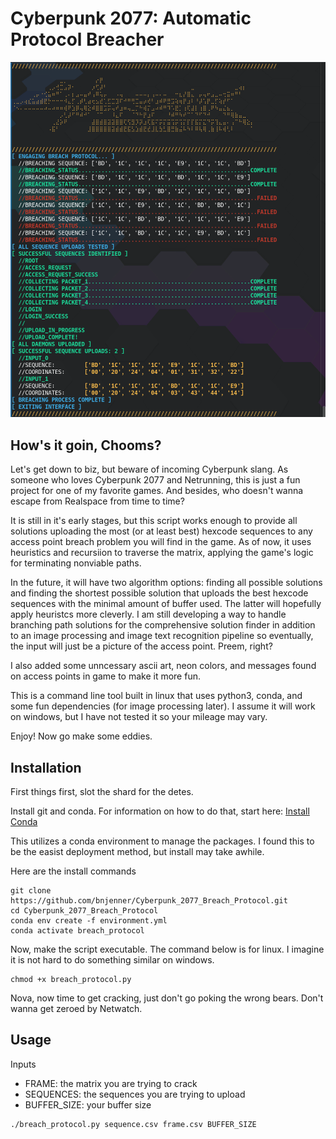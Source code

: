 # Cyberpunk 2077: Automatic Protocol Breacher

![Terminal Output](images/terminal_output.png)


## How's it goin, Chooms?

Let's get down to biz, but beware of incoming Cyberpunk slang. As someone who loves Cyberpunk 2077 and Netrunning, this is just a fun project for one of my favorite games. And besides, who doesn't wanna escape from Realspace from time to time? 

It is still in it's early stages, but this script works enough to provide all solutions uploading the most (or at least best) hexcode sequences to any access point breach problem you will find in the game. As of now, it uses heuristics and recursiion to traverse the matrix, applying the game's logic for terminating nonviable paths. 

In the future, it will have two algorithm options: finding all possible solutions and finding the shortest possible solution that uploads the best hexcode sequences with the minimal amount of buffer used. The latter will hopefully apply heuristcs more cleverly. I am still developing a way to handle branching path solutions for the comprehensive solution finder in addition to an image processing and image text recognition pipeline so eventually, the input will just be a picture of the access point. Preem, right?

I also added some unncessary ascii art, neon colors, and messages found on access points in game to make it more fun. 

This is a command line tool built in linux that uses python3, conda, and some fun dependencies (for image processing later). I assume it will work on windows, but I have not tested it so your mileage may vary. 

Enjoy! Now go make some eddies.


## Installation

First things first, slot the shard for the detes. 

Install git and conda. For information on how to do that, start here: [Install Conda](https://conda.io/projects/conda/en/latest/user-guide/install/index.html)

This utilizes a conda environment to manage the packages. I found this to be the easist deployment method, but install may take awhile.

Here are the install commands

```
git clone https://github.com/bnjenner/Cyberpunk_2077_Breach_Protocol.git
cd Cyberpunk_2077_Breach_Protocol
conda env create -f environment.yml
conda activate breach_protocol
```

Now, make the script executable. The command below is for linux. I imagine it is not hard to do something similar on windows.

```
chmod +x breach_protocol.py
```

Nova, now time to get cracking, just don't go poking the wrong bears. Don't wanna get zeroed by Netwatch.


## Usage

Inputs
* FRAME: the matrix you are trying to crack
* SEQUENCES: the sequences you are trying to upload
* BUFFER_SIZE: your buffer size

```
./breach_protocol.py sequence.csv frame.csv BUFFER_SIZE
```
